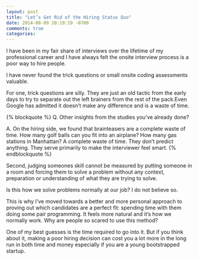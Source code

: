 ```yaml
---
layout: post
title: "Let’s Get Rid of the Hiring Status Quo"
date: 2014-08-09 20:19:19 -0700
comments: true
categories:
---
```

I have been in my fair share of interviews over the lifetime of my professional career and I have always felt the onsite interview process is a poor way to hire people.

I have never found the trick questions or small onsite coding assessments valuable.

For one, trick questions are silly. They are just an old tactic from the early days to try to separate out the left brainers from the rest of the pack.Even Google has admitted it doesn’t make any difference and is a waste of time.

{% blockquote %}
Q. Other insights from the studies you’ve already done?

A. On the hiring side, we found that brainteasers are a complete waste of time. How many golf balls can you fit into an airplane? How many gas stations in Manhattan? A complete waste of time. They don’t predict anything. They serve primarily to make the interviewer feel smart.
{% endblockquote %}

Second, judging someones skill cannot be measured by putting someone in a room and forcing them to solve a problem without any context, preparation or understanding of what they are trying to solve.

Is this how we solve problems normally at our job? I do not believe so.

This is why I’ve moved towards a better and more personal approach to proving out which candidates are a perfect fit: spending time with them doing some pair programming. It feels more natural and it’s how we normally work. Why are people so scared to use this method?

One of my best guesses is the time required to go into it. But if you think about it, making a poor hiring decision can cost you a lot more in the long run in both time and money especially if you are a young bootstrapped startup.
